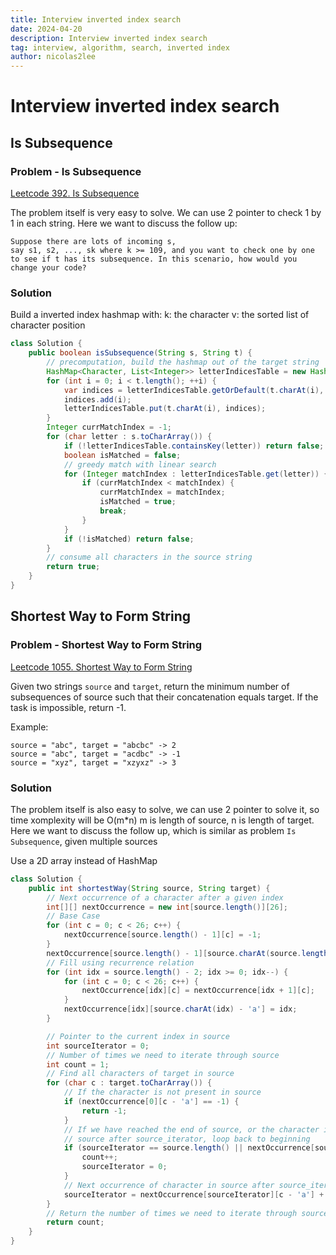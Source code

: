 ```yaml
---
title: Interview inverted index search
date: 2024-04-20
description: Interview inverted index search
tag: interview, algorithm, search, inverted index
author: nicolas2lee
---
```


# Interview inverted index search
## Is Subsequence
### Problem - Is Subsequence
[Leetcode 392. Is Subsequence](https://leetcode.com/problems/is-subsequence/description/)

The problem itself is very easy to solve. We can use 2 pointer to check 1 by 1 in each string. Here we want to discuss the follow up:
```
Suppose there are lots of incoming s, 
say s1, s2, ..., sk where k >= 109, and you want to check one by one to see if t has its subsequence. In this scenario, how would you change your code?
```

### Solution
Build a inverted index hashmap with:
k: the character 
v: the sorted list of character position

```java
class Solution {
    public boolean isSubsequence(String s, String t) {
        // precomputation, build the hashmap out of the target string
        HashMap<Character, List<Integer>> letterIndicesTable = new HashMap<>();
        for (int i = 0; i < t.length(); ++i) {
            var indices = letterIndicesTable.getOrDefault(t.charAt(i), new ArrayList<>());
            indices.add(i);
            letterIndicesTable.put(t.charAt(i), indices);
        }
        Integer currMatchIndex = -1;
        for (char letter : s.toCharArray()) {
            if (!letterIndicesTable.containsKey(letter)) return false; // no match, early exit
            boolean isMatched = false;
            // greedy match with linear search
            for (Integer matchIndex : letterIndicesTable.get(letter)) {
                if (currMatchIndex < matchIndex) {
                    currMatchIndex = matchIndex;
                    isMatched = true;
                    break;
                }
            }
            if (!isMatched) return false;
        }
        // consume all characters in the source string
        return true;
    }
}
```

## Shortest Way to Form String
### Problem - Shortest Way to Form String
[Leetcode 1055. Shortest Way to Form String](https://leetcode.com/problems/shortest-way-to-form-string/description/)

Given two strings ```source``` and ```target```, return the minimum number of subsequences of source such that their concatenation equals target. 
If the task is impossible, return -1.

Example:
```
source = "abc", target = "abcbc" -> 2
source = "abc", target = "acdbc" -> -1
source = "xyz", target = "xzyxz" -> 3
```

### Solution
The problem itself is also easy to solve, we can use 2 pointer to solve it, so time xomplexity will be O(m*n) m is length of source, n is length of target.
Here we want to discuss the follow up, which is similar as problem ```Is Subsequence```, given multiple sources

Use a 2D array instead of HashMap 

```java
class Solution {
    public int shortestWay(String source, String target) {
        // Next occurrence of a character after a given index
        int[][] nextOccurrence = new int[source.length()][26];
        // Base Case
        for (int c = 0; c < 26; c++) {
            nextOccurrence[source.length() - 1][c] = -1;
        }
        nextOccurrence[source.length() - 1][source.charAt(source.length() - 1) - 'a'] = source.length() - 1;
        // Fill using recurrence relation
        for (int idx = source.length() - 2; idx >= 0; idx--) {
            for (int c = 0; c < 26; c++) {
                nextOccurrence[idx][c] = nextOccurrence[idx + 1][c];
            }
            nextOccurrence[idx][source.charAt(idx) - 'a'] = idx;
        }

        // Pointer to the current index in source
        int sourceIterator = 0;
        // Number of times we need to iterate through source
        int count = 1;
        // Find all characters of target in source
        for (char c : target.toCharArray()) {
            // If the character is not present in source
            if (nextOccurrence[0][c - 'a'] == -1) {
                return -1;
            }
            // If we have reached the end of source, or the character is not in
            // source after source_iterator, loop back to beginning
            if (sourceIterator == source.length() || nextOccurrence[sourceIterator][c - 'a'] == -1) {
                count++;
                sourceIterator = 0;
            }
            // Next occurrence of character in source after source_iterator
            sourceIterator = nextOccurrence[sourceIterator][c - 'a'] + 1;
        }
        // Return the number of times we need to iterate through source
        return count;
    }
}
```
